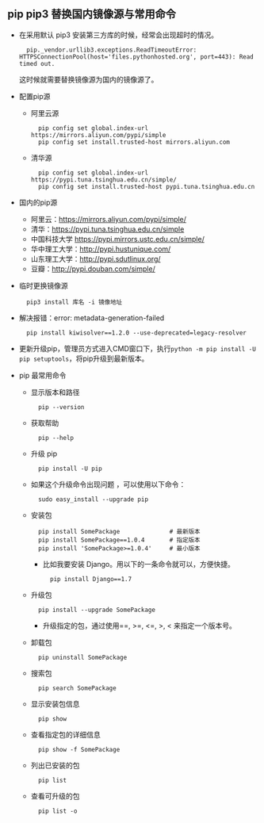## pip pip3 替换国内镜像源与常用命令
- 在采用默认 pip3 安装第三方库的时候，经常会出现超时的情况。
 
		pip._vendor.urllib3.exceptions.ReadTimeoutError: HTTPSConnectionPool(host='files.pythonhosted.org', port=443): Read timed out.
	这时候就需要替换镜像源为国内的镜像源了。
- 配置pip源
	- 阿里云源
	
			pip config set global.index-url https://mirrors.aliyun.com/pypi/simple 
			pip config set install.trusted-host mirrors.aliyun.com
	- 清华源

			pip config set global.index-url https://pypi.tuna.tsinghua.edu.cn/simple/
			pip config set install.trusted-host pypi.tuna.tsinghua.edu.cn
- 国内的pip源
	- 阿里云：https://mirrors.aliyun.com/pypi/simple/ 
	- 清华：https://pypi.tuna.tsinghua.edu.cn/simple 
	- 中国科技大学 https://pypi.mirrors.ustc.edu.cn/simple/ 
	- 华中理工大学：http://pypi.hustunique.com/ 
	- 山东理工大学：http://pypi.sdutlinux.org/ 
	- 豆瓣：http://pypi.douban.com/simple/ 
- 临时更换镜像源

		pip3 install 库名 -i 镜像地址
- 解决报错：error: metadata-generation-failed


		pip install kiwisolver==1.2.0 --use-deprecated=legacy-resolver
- 更新升级pip，管理员方式进入CMD窗口下，执行`python -m pip install -U pip setuptools`，将pip升级到最新版本。
- pip 最常用命令
	- 显示版本和路径

			pip --version
	- 获取帮助

			pip --help
	- 升级 pip

			pip install -U pip
	- 如果这个升级命令出现问题 ，可以使用以下命令：

			sudo easy_install --upgrade pip
	- 安装包

			pip install SomePackage              # 最新版本
			pip install SomePackage==1.0.4       # 指定版本
			pip install 'SomePackage>=1.0.4'     # 最小版本
		- 比如我要安装 Django。用以下的一条命令就可以，方便快捷。

				pip install Django==1.7
	- 升级包

			pip install --upgrade SomePackage
		- 升级指定的包，通过使用==, >=, <=, >, < 来指定一个版本号。
	- 卸载包

			pip uninstall SomePackage
	- 搜索包

			pip search SomePackage
	- 显示安装包信息

			pip show 
	- 查看指定包的详细信息

			pip show -f SomePackage
	- 列出已安装的包

			pip list
	- 查看可升级的包

			pip list -o
